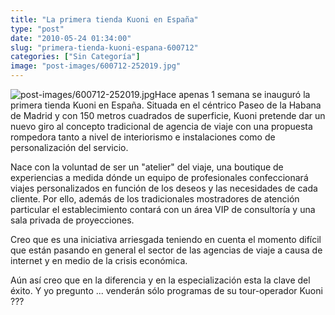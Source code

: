 ```yaml
---
title: "La primera tienda Kuoni en España"
type: "post"
date: "2010-05-24 01:34:00"
slug: "primera-tienda-kuoni-espana-600712"
categories: ["Sin Categoría"]
image: "post-images/600712-252019.jpg"
---
```


![post-images/600712-252019.jpg](post-images/600712-252019.jpg "post-images/600712-252019.jpg")Hace apenas 1 semana se inauguró la primera tienda Kuoni en España. Situada en el céntrico Paseo de la Habana de Madrid y con 150 metros cuadrados de superficie, Kuoni pretende dar un nuevo giro al concepto tradicional de agencia de viaje con una propuesta rompedora tanto a nivel de interiorismo e instalaciones como de personalización del servicio.

Nace con la voluntad de ser un "atelier" del viaje, una boutique de experiencias a medida dónde un equipo de profesionales confeccionará viajes personalizados en función de los deseos y las necesidades de cada cliente. Por ello, además de los tradicionales mostradores de atención particular el establecimiento contará con un área VIP de consultoría y una sala privada de proyecciones.

Creo que es una iniciativa arriesgada teniendo en cuenta el momento difícil que están pasando en general el sector de las agencias de viaje a causa de internet y en medio de la crisis económica.

Aún así creo que en la diferencia y en la especialización esta la clave del éxito. Y yo pregunto ... venderán sólo programas de su tour-operador Kuoni ???